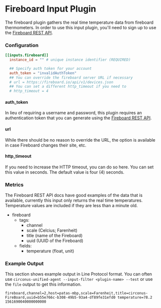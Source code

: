 # Fireboard Input Plugin

The fireboard plugin gathers the real time temperature data from fireboard
thermometers.  In order to use this input plugin, you'll need to sign up to use
the [Fireboard REST API](https://docs.fireboard.io/reference/restapi.html).

### Configuration

```toml
[[inputs.fireboard]]
  instance_id = "" # unique instance identifier (REQUIRED)

  ## Specify auth token for your account
  auth_token = "invalidAuthToken"
  ## You can override the fireboard server URL if necessary
  # url = https://fireboard.io/api/v1/devices.json
  ## You can set a different http_timeout if you need to
  # http_timeout = 4
```

#### auth_token

In lieu of requiring a username and password, this plugin requires an
authentication token that you can generate using the [Fireboard REST
API](https://docs.fireboard.io/reference/restapi.html#Authentication).

#### url

While there should be no reason to override the URL, the option is available
in case Fireboard changes their site, etc.

#### http_timeout

If you need to increase the HTTP timeout, you can do so here. You can set this
value in seconds. The default value is four (4) seconds.

### Metrics

The Fireboard REST API docs have good examples of the data that is available,
currently this input only returns the real time temperatures. Temperature
values are included if they are less than a minute old.

- fireboard
    - tags:
        - channel
        - scale (Celcius; Farenheit)
        - title (name of the Fireboard)
        - uuid (UUID of the Fireboard)
    - fields:
        - temperature (float, unit)

### Example Output

This section shows example output in Line Protocol format.  You can often use
`circonus-unified-agent --input-filter <plugin-name> --test` or use the `file` output to get
this information.

```
fireboard,channel=2,host=patas-mbp,scale=Farenheit,title=circonus-FireBoard,uuid=b55e766c-b308-49b5-93a4-df89fe31efd0 temperature=78.2 1561690040000000000
```
